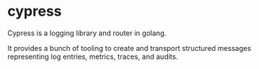 cypress
=======

Cypress is a logging library and router in golang.

It provides a bunch of tooling to create and transport structured messages
representing log entries, metrics, traces, and audits.


